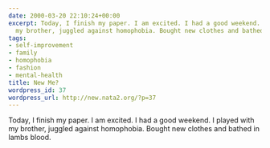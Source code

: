 ```yaml
---
date: 2000-03-20 22:10:24+00:00
excerpt: Today, I finish my paper. I am excited. I had a good weekend. I played with
  my brother, juggled against homophobia. Bought new clothes and bathed in lambs blood.
tags:
- self-improvement
- family
- homophobia
- fashion
- mental-health
title: New Me?
wordpress_id: 37
wordpress_url: http://new.nata2.org/?p=37
---
```


Today, I finish my paper. I am excited. I had a good weekend. I played with my brother, juggled against homophobia. Bought new clothes and bathed in lambs blood.
